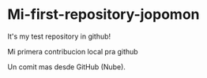 # Mi-first-repository-jopomon
It's my test repository in github!

Mi primera contribucion local pra github

Un comit mas desde GitHub (Nube).

